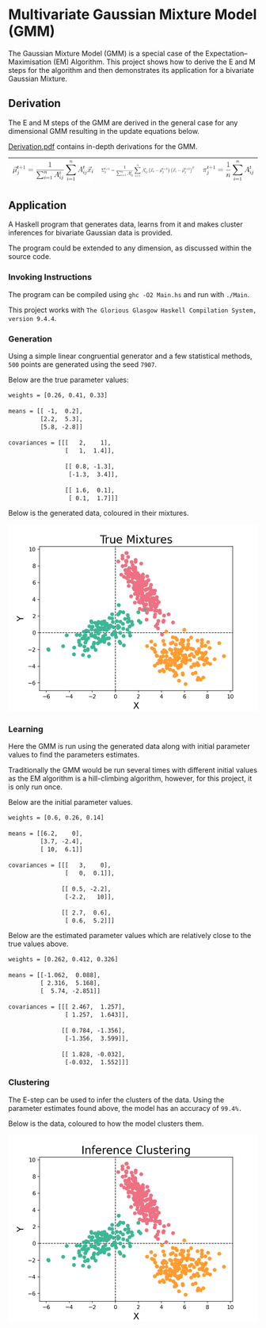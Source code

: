 # Multivariate Gaussian Mixture Model (GMM)

The Gaussian Mixture Model (GMM) is a special case of the Expectation–Maximisation (EM) Algorithm. This project shows how to derive the E and M steps for the algorithm and then demonstrates its application for a bivariate Gaussian Mixture.

## Derivation

The E and M steps of the GMM are derived in the general case for any dimensional GMM resulting in the update equations below.

 [Derivation.pdf](./derivation.pdf) contains in-depth derivations for the GMM.


| ![](./images/updateMean.png) | ![](./images/updateCoVar.png) | ![](./images/updateWeight.png) |
|:----------------------------:|:-----------------------------:|:------------------------------:|


## Application

A Haskell program that generates data, learns from it and makes cluster inferences for bivariate Gaussian data is provided.

The program could be extended to any dimension, as discussed within the source code.

### Invoking Instructions

The program can be compiled using `ghc -O2 Main.hs` and run with `./Main`.

This project works with `The Glorious Glasgow Haskell Compilation System, version 9.4.4`.

### Generation

Using a simple linear congruential generator and a few statistical methods, `500` points are generated using the seed `7907`.

Below are the true parameter values:

```
weights = [0.26, 0.41, 0.33]

means = [[ -1,  0.2],
         [2.2,  5.3],
         [5.8, -2.8]]

covariances = [[[   2,    1],
                [   1,  1.4]],

                [[ 0.8, -1.3],
                 [-1.3,  3.4]],

                [[ 1.6,  0.1],
                 [ 0.1,  1.7]]]
```

Below is the generated data, coloured in their mixtures.

![True Mixtures](./images/trueMix.png)

### Learning

Here the GMM is run using the generated data along with initial parameter values to find the parameters estimates.

Traditionally the GMM would be run several times with different initial values as the EM algorithm is a hill-climbing algorithm, however, for this project, it is only run once.

Below are the initial parameter values.

```
weights = [0.6, 0.26, 0.14]

means = [[6.2,    0],
         [3.7, -2.4],
         [ 10,  6.1]]

covariances = [[[   3,    0],
                [   0,  0.1]],

               [[ 0.5, -2.2],
                [-2.2,   10]],

               [[ 2.7,  0.6],
                [ 0.6,  5.2]]]
```

Below are the estimated parameter values which are relatively close to the true values above.

```
weights = [0.262, 0.412, 0.326]

means = [[-1.062,  0.088],
         [ 2.316,  5.168],
         [  5.74, -2.851]]

covariances = [[[ 2.467,  1.257],
                [ 1.257,  1.643]],

               [[ 0.784, -1.356],
                [-1.356,  3.599]],

               [[ 1.828, -0.032],
                [-0.032,  1.552]]]
```

### Clustering

The E-step can be used to infer the clusters of the data. Using the parameter estimates found above, the model has an accuracy of `99.4%.`

Below is the data, coloured to how the model clusters them.

![Inference Clustering](./images/estiMix.png)
